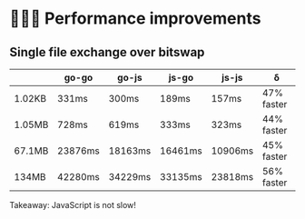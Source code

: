 # 🚴‍♀️💨 Performance improvements

## Single file exchange over bitswap

|        | go-go   | go-js   | js-go   | js-js   | δ          |
|--------|---------|---------|---------|---------|------------|
| 1.02KB | 331ms   | 300ms   | 189ms   | 157ms   | 47% faster |
| 1.05MB | 728ms   | 619ms   | 333ms   | 323ms   | 44% faster |
| 67.1MB | 23876ms | 18163ms | 16461ms | 10906ms | 45% faster |
| 134MB  | 42280ms | 34229ms | 33135ms | 23818ms | 56% faster |

Takeaway: JavaScript is not slow!

